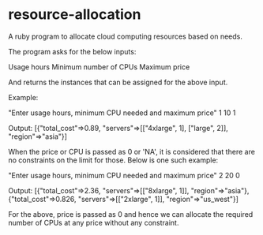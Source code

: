 # resource-allocation
A ruby program to allocate cloud computing resources based on needs.

The program asks for the below inputs:

Usage hours
Minimum number of CPUs
Maximum price

And returns the instances that can be assigned for the above input.

Example:

"Enter usage hours, minimum CPU needed and maximum price"
1 10 1

Output:
[{"total_cost"=>0.89, "servers"=>[["4xlarge", 1], ["large", 2]], "region"=>"asia"}]

When the price or CPU is passed as 0 or 'NA', it is considered that there are no constraints on the limit for those. Below is one such example:

"Enter usage hours, minimum CPU needed and maximum price"
2 20 0

Output:
[{"total_cost"=>2.36, "servers"=>[["8xlarge", 1]], "region"=>"asia"}, {"total_cost"=>0.826, "servers"=>[["2xlarge", 1]], "region"=>"us_west"}]

For the above, price is passed as 0 and hence we can allocate the required number of CPUs at any price without any constraint.
